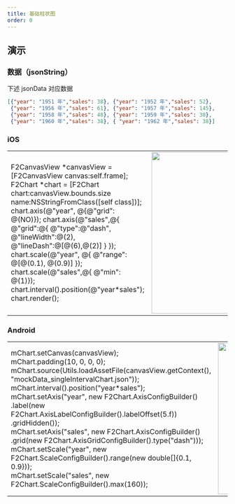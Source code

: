 ```yaml
---
title: 基础柱状图
order: 0
---
```



## 演示


### 数据（jsonString）
下述 jsonData 对应数据

```json
[{"year": "1951 年","sales": 38}, {"year": "1952 年","sales": 52}, 
 {"year": "1956 年","sales": 61}, {"year": "1957 年","sales": 145}, 
 {"year": "1958 年","sales": 48}, {"year": "1959 年","sales": 38}, 
 {"year": "1960 年","sales": 38}, { "year": "1962 年","sales": 38}]

```


### iOS
<html>
    <table style="margin-left: auto; margin-right: auto;">
        <tr>
             <td width="53%">
            F2CanvasView *canvasView =[F2CanvasView canvas:self.frame];<br/>
             F2Chart *chart = [F2Chart chart:canvasView.bounds.size name:NSStringFromClass([self class])];<br/>
             chart.axis(@"year", @{@"grid": @(NO)});
             chart.axis(@"sales",@{
             @"grid":@{
                @"type":@"dash",
                @"lineWidth":@(2),
                @"lineDash":@[@(6),@(2)]
             }
              });<br/>
            chart.scale(@"year", @{ @"range": @[@(0.1), @(0.9)] });<br/>
            chart.scale(@"sales",@{ @"min": @(1)});<br/>
            chart.interval().position(@"year*sales");<br/>
            chart.render();
            </td>
            <td>
             <img src="https://gw.alipayobjects.com/mdn/rms_04a9e5/afts/img/A*PN9kR59onjMAAAAAAAAAAAAAARQnAQ" style="max-height: 100%" width = "346" height = "369" />
            </td>
        </tr>
    </table>
</html>


### Android
<html>
    <table style="margin-left: auto; margin-right: auto;">
        <tr>
             <td width="53%">
             mChart.setCanvas(canvasView); <br/>
             mChart.padding(10, 0, 0, 0);<br/>
             mChart.source(Utils.loadAssetFile(canvasView.getContext(), "mockData_singleIntervalChart.json"));<br/>
             mChart.interval().position("year*sales");<br/>
             mChart.setAxis("year", new F2Chart.AxisConfigBuilder()
                     .label(new F2Chart.AxisLabelConfigBuilder().labelOffset(5.f))
                     .gridHidden());<br/>
             mChart.setAxis("sales", new F2Chart.AxisConfigBuilder()
                     .grid(new F2Chart.AxisGridConfigBuilder().type("dash")));<br/>
             mChart.setScale("year", new F2Chart.ScaleConfigBuilder().range(new double[]{0.1, 0.9}));<br/>
             mChart.setScale("sales", new F2Chart.ScaleConfigBuilder().max(160));<br/>
            </td>
            <td>
             <img src="https://gw.alipayobjects.com/mdn/rms_04a9e5/afts/img/A*zpuaQIjEAm8AAAAAAAAAAAAAARQnAQ" style="max-height: 100%" width = "346" />
            </td>
        </tr>
    </table>
</html>
